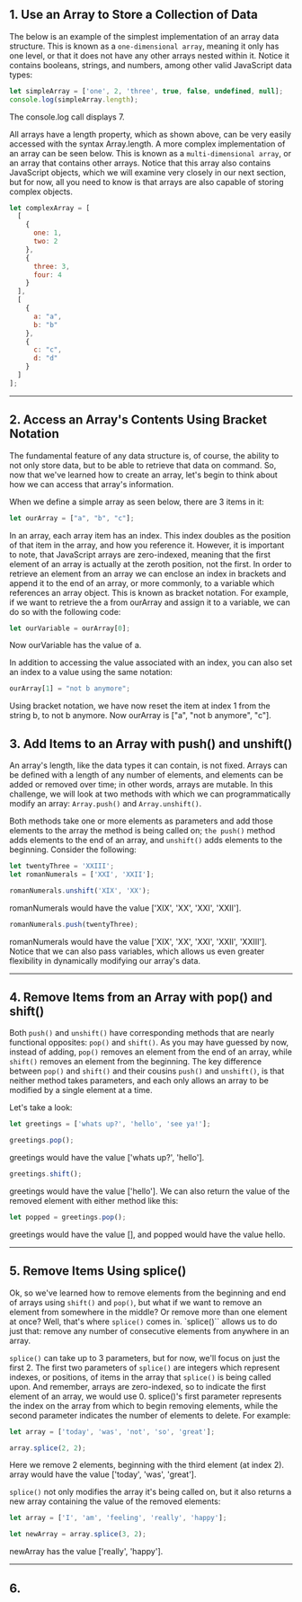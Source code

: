 

## 1. Use an Array to Store a Collection of Data
The below is an example of the simplest implementation of an array data structure. This is known as a `one-dimensional array`, meaning it only has one level, or that it does not have any other arrays nested within it. Notice it contains booleans, strings, and numbers, among other valid JavaScript data types:
```javascript
let simpleArray = ['one', 2, 'three', true, false, undefined, null];
console.log(simpleArray.length);
```
The console.log call displays 7.

All arrays have a length property, which as shown above, can be very easily accessed with the syntax Array.length. A more complex implementation of an array can be seen below. This is known as a `multi-dimensional array`, or an array that contains other arrays. Notice that this array also contains JavaScript objects, which we will examine very closely in our next section, but for now, all you need to know is that arrays are also capable of storing complex objects.
```javascript
let complexArray = [
  [
    {
      one: 1,
      two: 2
    },
    {
      three: 3,
      four: 4
    }
  ],
  [
    {
      a: "a",
      b: "b"
    },
    {
      c: "c",
      d: "d"
    }
  ]
];
```
---

## 2. Access an Array's Contents Using Bracket Notation
The fundamental feature of any data structure is, of course, the ability to not only store data, but to be able to retrieve that data on command. So, now that we've learned how to create an array, let's begin to think about how we can access that array's information.

When we define a simple array as seen below, there are 3 items in it:
```javascript
let ourArray = ["a", "b", "c"];
```
In an array, each array item has an index. This index doubles as the position of that item in the array, and how you reference it. However, it is important to note, that JavaScript arrays are zero-indexed, meaning that the first element of an array is actually at the zeroth position, not the first. In order to retrieve an element from an array we can enclose an index in brackets and append it to the end of an array, or more commonly, to a variable which references an array object. This is known as bracket notation. For example, if we want to retrieve the a from ourArray and assign it to a variable, we can do so with the following code:
```javascript
let ourVariable = ourArray[0];
```
Now ourVariable has the value of a.

In addition to accessing the value associated with an index, you can also set an index to a value using the same notation:
```javascript
ourArray[1] = "not b anymore";
```
Using bracket notation, we have now reset the item at index 1 from the string b, to not b anymore. Now ourArray is ["a", "not b anymore", "c"].

## 3. Add Items to an Array with push() and unshift()
An array's length, like the data types it can contain, is not fixed. Arrays can be defined with a length of any number of elements, and elements can be added or removed over time; in other words, arrays are mutable. In this challenge, we will look at two methods with which we can programmatically modify an array: `Array.push()` and `Array.unshift()`.

Both methods take one or more elements as parameters and add those elements to the array the method is being called on; `the push()` method adds elements to the end of an array, and `unshift()` adds elements to the beginning. Consider the following:
```javascript
let twentyThree = 'XXIII';
let romanNumerals = ['XXI', 'XXII'];

romanNumerals.unshift('XIX', 'XX');
```
romanNumerals would have the value ['XIX', 'XX', 'XXI', 'XXII'].
```javascript
romanNumerals.push(twentyThree);
```
romanNumerals would have the value ['XIX', 'XX', 'XXI', 'XXII', 'XXIII']. Notice that we can also pass variables, which allows us even greater flexibility in dynamically modifying our array's data.

---

## 4. Remove Items from an Array with pop() and shift()
Both `push()` and `unshift()` have corresponding methods that are nearly functional opposites: `pop()` and `shift()`. As you may have guessed by now, instead of adding, `pop()` removes an element from the end of an array, while `shift()` removes an element from the beginning. The key difference between `pop()` and `shift()` and their cousins `push()` and `unshift()`, is that neither method takes parameters, and each only allows an array to be modified by a single element at a time.

Let's take a look:
```javascript
let greetings = ['whats up?', 'hello', 'see ya!'];

greetings.pop();
```
greetings would have the value ['whats up?', 'hello'].
```javascript
greetings.shift();
```
greetings would have the value ['hello'].
We can also return the value of the removed element with either method like this:
```javascript
let popped = greetings.pop();
```
greetings would have the value [], and popped would have the value hello.

---

## 5. Remove Items Using splice()
Ok, so we've learned how to remove elements from the beginning and end of arrays using `shift()` and `pop()`, but what if we want to remove an element from somewhere in the middle? Or remove more than one element at once? Well, that's where `splice()` comes in. `splice()`` allows us to do just that: remove any number of consecutive elements from anywhere in an array.

`splice()` can take up to 3 parameters, but for now, we'll focus on just the first 2. The first two parameters of `splice()` are integers which represent indexes, or positions, of items in the array that `splice()` is being called upon. And remember, arrays are zero-indexed, so to indicate the first element of an array, we would use 0. splice()'s first parameter represents the index on the array from which to begin removing elements, while the second parameter indicates the number of elements to delete. For example:
```javascript
let array = ['today', 'was', 'not', 'so', 'great'];

array.splice(2, 2);
```
Here we remove 2 elements, beginning with the third element (at index 2). array would have the value ['today', 'was', 'great'].

`splice()` not only modifies the array it's being called on, but it also returns a new array containing the value of the removed elements:
```javascript
let array = ['I', 'am', 'feeling', 'really', 'happy'];

let newArray = array.splice(3, 2);
```
newArray has the value ['really', 'happy'].

---

## 6. 


